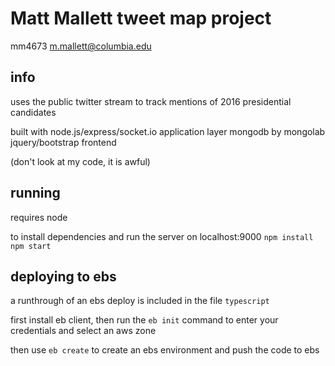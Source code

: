 # Matt Mallett tweet map project
mm4673
m.mallett@columbia.edu

## info
uses the public twitter stream to track mentions of 2016 presidential candidates

built with
node.js/express/socket.io application layer
mongodb by mongolab
jquery/bootstrap frontend

(don't look at my code, it is awful)

## running
requires node

to install dependencies and run the server on localhost:9000
```npm install```
```npm start```

## deploying to ebs
a runthrough of an ebs deploy is included in the file ```typescript```

first install eb client, then run the ```eb init``` command to enter your credentials and select an aws zone

then use ```eb create``` to create an ebs environment and push the code to ebs
